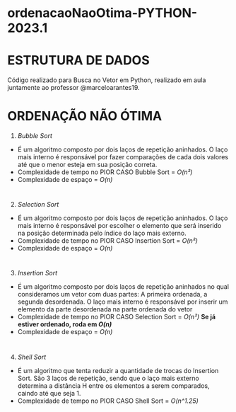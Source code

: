 # ordenacaoNaoOtima-PYTHON-2023.1
# ESTRUTURA DE DADOS
Código realizado para Busca no Vetor em Python, realizado em aula juntamente ao professor @marceloarantes19.

# ORDENAÇÃO NÃO ÓTIMA
1. *Bubble Sort*
- É um algoritmo composto por dois laços de repetição aninhados. O laço mais interno é responsável por fazer comparações de cada dois valores até que o menor esteja em sua posição correta.
- Complexidade de tempo no PIOR CASO Bubble Sort = _O(n²)_
- Complexidade de espaço = _O(n)_
#
2. *Selection Sort*
- É um algoritmo composto por dois laços de repetição aninhados. O laço mais interno é responsável por escolher o elemento que será inserido na posição determinada pelo índice do laço mais externo.
- Complexidade de tempo no PIOR CASO Insertion Sort = _O(n²)_
- Complexidade de espaço = _O(n)_
#
3. *Insertion Sort*
- É um algoritmo composto por dois laços de repetição aninhados no qual consideramos um vetor com duas partes: A primeira ordenada, a segunda desordenada. O laço mais interno é responsável por inserir um elemento da parte desordenada na parte ordenada do vetor
- Complexidade de tempo no PIOR CASO Selection Sort = _O(n²)_ **Se já estiver ordenado, roda em _O(n)_**
- Complexidade de espaço = _O(n)_
#
4. *Shell Sort*
- É um algoritmo que tenta reduzir a quantidade de trocas do Insertion Sort. São 3 laços de repetição, sendo que o laço mais externo determina a distância H entre os elementos a serem comparados, caindo até que seja 1.
- Complexidade de tempo no PIOR CASO Shell Sort = _O(n^1.25)_
